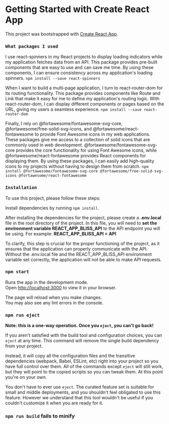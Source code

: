 # Getting Started with Create React App

This project was bootstrapped with [Create React App](https://github.com/facebook/create-react-app).

### `What packages I used`

I use react-spinners in my React projects to display loading indicators while my application fetches data from an API. This package provides pre-built components that are easy to use and can save me time. By using these components, I can ensure consistency across my application's loading spinners.
`npm install --save react-spinners`


When I want to build a multi-page application, I turn to react-router-dom for its routing functionality. This package provides components like Route and Link that make it easy for me to define my application's routing logic. With react-router-dom, I can display different components or pages based on the URL, giving my users a seamless experience.
`npm install --save react-router-dom`


Finally, I rely on @fortawesome/fontawesome-svg-core, @fortawesome/free-solid-svg-icons, and @fortawesome/react-fontawesome to provide Font Awesome icons in my web applications. These packages give me access to a collection of solid icons that are commonly used in web development. @fortawesome/fontawesome-svg-core provides the core functionality for using Font Awesome icons, while @fortawesome/react-fontawesome provides React components for displaying them. By using these packages, I can easily add high-quality icons to my projects without having to design them from scratch.
`npm install @fortawesome/fontawesome-svg-core @fortawesome/free-solid-svg-icons @fortawesome/react-fontawesome`


### `Installation`
To use this project, please follow these steps:

Install dependencies by running `npm install`.

After installing the dependencies for the project, please create a **.env.local** file in the root directory of the project. In this file, you will need to **set the environment variable REACT_APP_BLISS_API** to the API endpoint you will be using. For example:
**REACT_APP_BLISS_API = API**

To clarify, this step is crucial for the proper functioning of the project, as it ensures that the application can properly communicate with the API. Without the .env.local file and the REACT_APP_BLISS_API environment variable set correctly, the application will not be able to make API requests.


### `npm start`

Runs the app in the development mode.\
Open [http://localhost:3000](http://localhost:3000) to view it in your browser.

The page will reload when you make changes.\
You may also see any lint errors in the console.

### `npm run eject`

**Note: this is a one-way operation. Once you `eject`, you can't go back!**

If you aren't satisfied with the build tool and configuration choices, you can `eject` at any time. This command will remove the single build dependency from your project.

Instead, it will copy all the configuration files and the transitive dependencies (webpack, Babel, ESLint, etc) right into your project so you have full control over them. All of the commands except `eject` will still work, but they will point to the copied scripts so you can tweak them. At this point you're on your own.

You don't have to ever use `eject`. The curated feature set is suitable for small and middle deployments, and you shouldn't feel obligated to use this feature. However we understand that this tool wouldn't be useful if you couldn't customize it when you are ready for it.

### `npm run build` fails to minify

